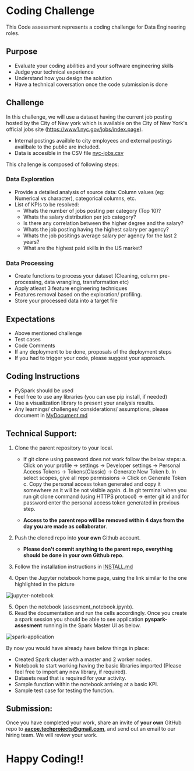 # Coding Challenge

This Code assessment represents a coding challenge for Data Engineering roles.

## Purpose

- Evaluate your coding abilities and your software engineering skills
- Judge your technical experience
- Understand how you design the solution 
- Have a technical coversation once the code submission is done

## Challenge 

In this challenge, we will use a dataset having the current job posting hosted by the City of New york which is available on the City of New York's official jobs site (https://www1.nyc.gov/jobs/index.page).

- Internal postings availble to city employees and external postings availbale to the public are included. 
- Data is accesible in the CSV file [nyc-jobs.csv](https://github.com/ProjectsForDataChapter/data_engineering_takehome1/blob/main/dataset/nyc-jobs.csv)

This challenge is composed of following steps: 

### Data Exploration

- Provide a detailed analysis of source data: Column values (eg: Numerical vs character), categorical columns, etc. 
- List of KPIs to be resolved:
  - Whats the number of jobs posting per category (Top 10)? 
  - Whats the salary distribution per job category? 
  - Is there any correlation between the higher degree and the salary?
  - Whats the job posting having the highest salary per agency? 
  - Whats the job positings average salary per agency for the last 2 years? 
  - What are the highest paid skills in the US market? 

### Data Processing
 
- Create functions to process your dataset (Cleaning, column pre-processing, data wrangling, transformation etc) 
- Apply atleast 3 feature engineering techniques 
- Features removal based on the exploration/ profiling.
- Store your processed data into a target file

## Expectations

- Above mentioned challenge
- Test cases 
- Code Comments 
- If any deployment to be done, proposals of the deployment steps
- If you had to trigger your code, please suggest your approach. 

## Coding Instructions

- PySpark should be used
- Feel free to use any libraries (you can use pip install, if needed)
- Use a visualization library to present your analysis results.
- Any learnings/ challenges/ considerations/ assumptions, please document in [MyDocument.md](https://github.com/ProjectsForDataChapter/data_engineering_takehome1/blob/main/MyDocument.md)

## Technical Support:

1. Clone the parent repository to your local. 
     - If git clone using password does not work follow the below steps:
       a. Click on your profile -> settings -> Developer settings -> Personal Access Tokens -> Tokens(Classic) -> Generate New Token
       b. In select scopes, give all repo permissions -> Click on Generate Token
       c. Copy the personal access token generated and copy it somewhere as it will be not visible again.
       d. In git terminal when you run git clone command (using HTTPS protocol) -> enter git id and for password enter the personal access token generated in previous step.
        
     - **Access to the parent repo will be removed within 4 days from the day you are made as collaborator**.
     
2. Push the cloned repo into **your own** Github account.
     - **Please don't commit anything to the parent repo, everything should be done in your own Github repo**.
     
3. Follow the installation instructions in [INSTALL.md](https://github.com/ProjectsForDataChapter/data_engineering_takehome1/blob/main/INSTALL.md)
4. Open the Jupyter notebook home page, using the link similar to the one highlighted in the picture 

  ![jupyter-notebook](https://github.com/ProjectsForDataChapter/data_engineering_takehome1/blob/main/pictures/docker-compose.png)

5. Open the notebook (assesment_notebook.ipynb). 
6. Read the documentation and run the cells accordingly. Once you create a spark session you should be able to see application **pyspark-assesment** running in the Spark Master UI as below. 

  ![spark-application](https://github.com/ProjectsForDataChapter/data_engineering_takehome1/blob/main/pictures/spark-application.png)

By now you would have already have below things in place:

- Created Spark cluster with a master and 2 worker nodes.
- Notebook to start working having the basic libraries imported (Please feel free to import any new library, if required). 
- Datasets read that is required for your activity.
- Sample function within the notebook arriving at a basic KPI.
- Sample test case for testing the function. 

## Submission:
 
Once you have completed your work, share an invite of **your own** GitHub repo to **aacoe.techprojects@gmail.com**, and send out an email to our hiring team. 
We will review your work.

# Happy Coding!!

